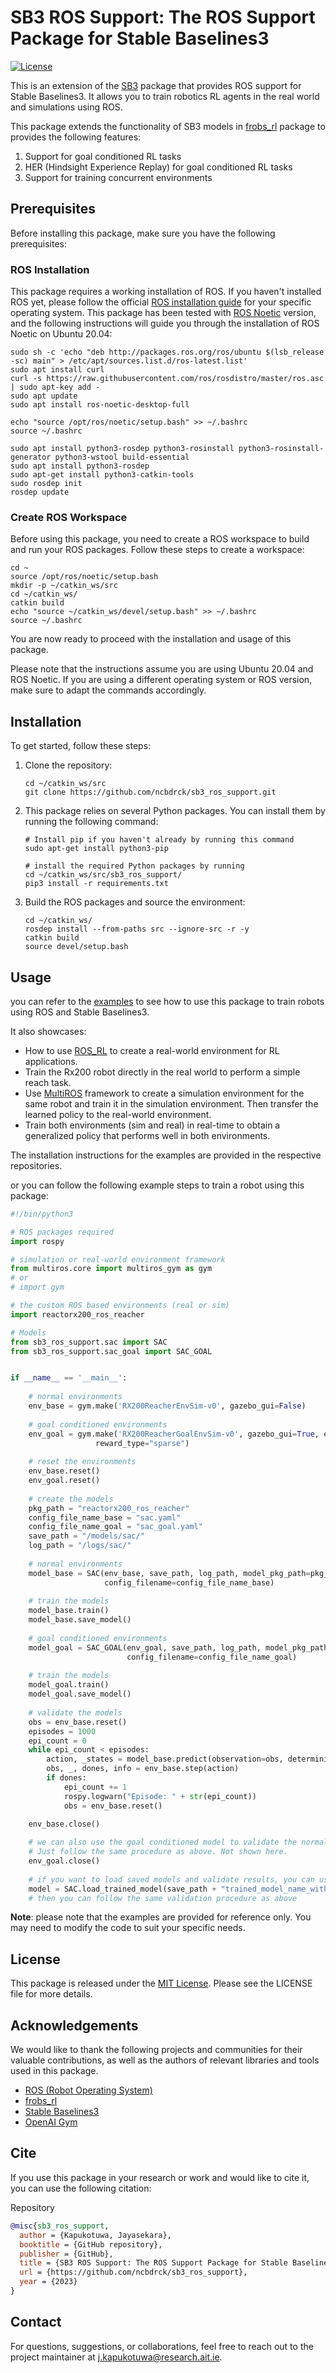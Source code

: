 # SB3 ROS Support: The ROS Support Package for Stable Baselines3

[![License](https://img.shields.io/badge/License-MIT-blue.svg)](https://opensource.org/licenses/MIT)

This is an extension of the [SB3](https://stable-baselines3.readthedocs.io/en/master/) package that provides ROS support for Stable Baselines3. It allows you to train robotics RL agents in the real world and simulations using ROS.

This package extends the functionality of SB3 models in [frobs_rl](https://github.com/jmfajardod/frobs_rl) package to provides the following features:
 1. Support for goal conditioned RL tasks
 2. HER (Hindsight Experience Replay) for goal conditioned RL tasks
 3. Support for training concurrent environments

## Prerequisites

Before installing this package, make sure you have the following prerequisites:

### ROS Installation

This package requires a working installation of ROS. If you haven't installed ROS yet, please follow the official [ROS installation guide](http://wiki.ros.org/ROS/Installation) for your specific operating system. This package has been tested with [ROS Noetic](http://wiki.ros.org/noetic) version, and the following instructions will guide you through the installation of ROS Noetic on Ubuntu 20.04:
```shell
sudo sh -c 'echo "deb http://packages.ros.org/ros/ubuntu $(lsb_release -sc) main" > /etc/apt/sources.list.d/ros-latest.list'
sudo apt install curl
curl -s https://raw.githubusercontent.com/ros/rosdistro/master/ros.asc | sudo apt-key add -
sudo apt update
sudo apt install ros-noetic-desktop-full

echo "source /opt/ros/noetic/setup.bash" >> ~/.bashrc
source ~/.bashrc

sudo apt install python3-rosdep python3-rosinstall python3-rosinstall-generator python3-wstool build-essential
sudo apt install python3-rosdep
sudo apt-get install python3-catkin-tools
sudo rosdep init
rosdep update
```
  
### Create ROS Workspace
Before using this package, you need to create a ROS workspace to build and run your ROS packages. Follow these steps to create a workspace:
```shell
cd ~
source /opt/ros/noetic/setup.bash
mkdir -p ~/catkin_ws/src
cd ~/catkin_ws/
catkin build
echo "source ~/catkin_ws/devel/setup.bash" >> ~/.bashrc
source ~/.bashrc
```

You are now ready to proceed with the installation and usage of this package.

Please note that the instructions assume you are using Ubuntu 20.04 and ROS Noetic. If you are using a different operating system or ROS version, make sure to adapt the commands accordingly.

## Installation

To get started, follow these steps:

1. Clone the repository:
    ```shell
    cd ~/catkin_ws/src
    git clone https://github.com/ncbdrck/sb3_ros_support.git
    ```

2. This package relies on several Python packages. You can install them by running the following command:

    ```shell
    # Install pip if you haven't already by running this command
    sudo apt-get install python3-pip

    # install the required Python packages by running
    cd ~/catkin_ws/src/sb3_ros_support/
    pip3 install -r requirements.txt
    ```
3. Build the ROS packages and source the environment:
    ```shell
   cd ~/catkin_ws/
   rosdep install --from-paths src --ignore-src -r -y
   catkin build
   source devel/setup.bash
    ```
   
## Usage

you can refer to the [examples](https://github.com/ncbdrck/reactorx200_ros_reacher) to see how to use this package to train robots using ROS and Stable Baselines3.

It also showcases:
- How to use [ROS_RL](https://github.com/ncbdrck/ros_rl) to create a real-world environment for RL applications.
- Train the Rx200 robot directly in the real world to perform a simple reach task.
- Use [MultiROS](https://github.com/ncbdrck/multiros) framework to create a simulation environment for the same robot and train it in the simulation environment. Then transfer the learned policy to the real-world environment.
- Train both environments (sim and real) in real-time to obtain a generalized policy that performs well in both environments.

The installation instructions for the examples are provided in the respective repositories.

or you can follow the following example steps to train a robot using this package:
```python
#!/bin/python3

# ROS packages required
import rospy

# simulation or real-world environment framework
from multiros.core import multiros_gym as gym
# or 
# import gym

# the custom ROS based environments (real or sim)
import reactorx200_ros_reacher

# Models
from sb3_ros_support.sac import SAC
from sb3_ros_support.sac_goal import SAC_GOAL


if __name__ == '__main__':
   
    # normal environments
    env_base = gym.make('RX200ReacherEnvSim-v0', gazebo_gui=False)
   
    # goal conditioned environments
    env_goal = gym.make('RX200ReacherGoalEnvSim-v0', gazebo_gui=True, ee_action_type=False, delta_action=False, 
                   reward_type="sparse")
   
    # reset the environments
    env_base.reset()
    env_goal.reset()
   
    # create the models
    pkg_path = "reactorx200_ros_reacher"
    config_file_name_base = "sac.yaml"
    config_file_name_goal = "sac_goal.yaml"
    save_path = "/models/sac/"
    log_path = "/logs/sac/"
    
    # normal environments
    model_base = SAC(env_base, save_path, log_path, model_pkg_path=pkg_path, config_file_pkg=pkg_path, 
                     config_filename=config_file_name_base)
    
    # train the models
    model_base.train()
    model_base.save_model()
    
    # goal conditioned environments
    model_goal = SAC_GOAL(env_goal, save_path, log_path, model_pkg_path=pkg_path, config_file_pkg=pkg_path, 
                          config_filename=config_file_name_goal)
    
    # train the models
    model_goal.train()
    model_goal.save_model()
    
    # validate the models
    obs = env_base.reset()
    episodes = 1000
    epi_count = 0
    while epi_count < episodes:
        action, _states = model_base.predict(observation=obs, deterministic=True)
        obs, _, dones, info = env_base.step(action)
        if dones:
            epi_count += 1
            rospy.logwarn("Episode: " + str(epi_count))
            obs = env_base.reset()

    env_base.close()
    
    # we can also use the goal conditioned model to validate the normal environment
    # Just follow the same procedure as above. Not shown here.
    env_goal.close()
    
    # if you want to load saved models and validate results, you can use the following code
    model = SAC.load_trained_model(save_path + "trained_model_name_without_.zip", model_pkg_path= pkg_path)
    # then you can follow the same validation procedure as above
```
**Note**: please note that the examples are provided for reference only. You may need to modify the code to suit your specific needs.

## License

This package is released under the [MIT License](https://opensource.org/licenses/MIT). Please see the LICENSE file for more details.

## Acknowledgements

We would like to thank the following projects and communities for their valuable contributions, as well as the authors of relevant libraries and tools used in this package.
- [ROS (Robot Operating System)](https://www.ros.org/)
- [frobs_rl](https://frobs-rl.readthedocs.io/en/latest/)
- [Stable Baselines3](https://stable-baselines3.readthedocs.io/en/master/)
- [OpenAI Gym](https://gym.openai.com/)

## Cite

If you use this package in your research or work and would like to cite it, you can use the following citation:

Repository
```bibtex
@misc{sb3_ros_support,
  author = {Kapukotuwa, Jayasekara},
  booktitle = {GitHub repository},
  publisher = {GitHub},
  title = {SB3 ROS Support: The ROS Support Package for Stable Baselines3},
  url = {https://github.com/ncbdrck/sb3_ros_support},
  year = {2023}
}
```

## Contact

For questions, suggestions, or collaborations, feel free to reach out to the project maintainer at [j.kapukotuwa@research.ait.ie](mailto:j.kapukotuwa@research.ait.ie).
